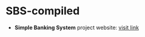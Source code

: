 # SBS-compiled

- **Simple Banking System** project website:  [visit link](https://mighty-geek.github.io/SBS-compiled/)
